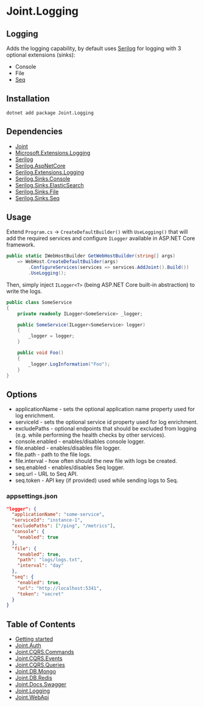 # Joint.Logging

## Logging
Adds the logging capability, by default uses [Serilog](https://serilog.net/) for logging with 3 optional extensions (sinks):

- Console
- File
- [Seq](https://datalust.co/seq)

## Installation
```
dotnet add package Joint.Logging
```

## Dependencies
- [Joint](https://www.nuget.org/packages/Joint/)
- [Microsoft.Extensions.Logging](https://www.nuget.org/packages/Microsoft.Extensions.Logging/)
- [Serilog](https://www.nuget.org/packages/Serilog/)
- [Serilog.AspNetCore](https://www.nuget.org/packages/Serilog.AspNetCore/)
- [Serilog.Extensions.Logging](https://www.nuget.org/packages/Serilog.Extensions.Logging/)
- [Serilog.Sinks.Console](https://www.nuget.org/packages/Serilog.Sinks.Console/)
- [Serilog.Sinks.ElasticSearch](https://www.nuget.org/packages/Serilog.Sinks.Elasticsearch/)
- [Serilog.Sinks.File](https://www.nuget.org/packages/Serilog.Sinks.File/)
- [Serilog.Sinks.Seq](https://www.nuget.org/packages/Serilog.Sinks.Seq/)

## Usage

Extend ```Program.cs``` -> ```CreateDefaultBuilder()``` with ```UseLogging()``` that will add the required services and configure ```ILogger``` available in ASP.NET Core framework.

```c#
public static IWebHostBuilder GetWebHostBuilder(string[] args)
    => WebHost.CreateDefaultBuilder(args)
        .ConfigureServices(services => services.AddJoint().Build())
        .UseLogging();
```

Then, simply inject ```ILogger<T>``` (being ASP.NET Core built-in abstraction) to write the logs.

```c#
public class SomeService
{
    private readonly ILogger<SomeService> _logger;

    public SomeService(ILogger<SomeService> logger)
    {
        _logger = logger;
    }

    public void Foo()
    {
        _logger.LogInformation("Foo");
    }
}
```

## Options

- applicationName - sets the optional application name property used for log enrichment.
- serviceId - sets the optional service id property used for log enrichment.
- excludePaths - optional endpoints that should be excluded from logging (e.g. while performing the health checks by other services).
- console.enabled - enables/disables console logger.
- file.enabled - enables/disables file logger.
- file.path - path to the file logs.
- file.interval - how often should the new file with logs be created.
- seq.enabled - enables/disables Seq logger.
- seq.url - URL to Seq API.
- seq.token - API key (if provided) used while sending logs to Seq.

### appsettings.json

```json
"logger": {
  "applicationName": "some-service",
  "serviceId": "instance-1",
  "excludePaths": ["/ping", "/metrics"],
  "console": {
    "enabled": true
  },
  "file": {
    "enabled": true,
    "path": "logs/logs.txt",
    "interval": "day"
  },
  "seq": {
    "enabled": true,
    "url": "http://localhost:5341",
    "token": "secret"
  }
}
```

## Table of Contents
- [Getting started](/src/Joint)
- [Joint.Auth](/src/Joint.Auth)
- [Joint.CQRS.Commands](/src/Joint.CQRS.Commands)
- [Joint.CQRS.Events](/src/Joint.CQRS.Events)
- [Joint.CQRS.Queries](/src/Joint.CQRS.Queries)
- [Joint.DB.Mongo](/src/Joint.DB.Mongo)
- [Joint.DB.Redis](/src/Joint.DB.Redis)
- [Joint.Docs.Swagger](/src/Joint.Docs.Swagger)
- [Joint.Logging](#logging)
- [Joint.WebApi](/src/Joint.WebApi)
